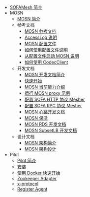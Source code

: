 - [SOFAMesh 简介](./Home.md)
- MOSN
  * [MOSN 简介](./mosn/README.md)
  * 参考文档
    * [MOSN 参考文档](./mosn/reference/README.md)
    * [AccessLog 说明](./mosn/reference/AccessLogDetails.md)
    * [MOSN 配置文件](mosn/reference/Configfile.md)
    * [如何使用配置文件说明](./mosn/reference/HowtoUseConfigfile.md)
    * [从配置文件启动 MOSN 说明](./mosn/reference/HowtoStartMosnFromConfig.md)
    * [如何使用 CodecClient](./mosn/reference/HowtoUseMosnAsClient.md)
  * 开发文档
    * [MOSN 开发文档简介](./mosn/develop/README.md)
    * [快速开始](./mosn/develop/quickstart.md)
    * [MOSN 当前能力介绍](./mosn/develop/MosnAbility.md)
    * [运行 MOSN proxy 示例](./mosn/develop/testandsamples/RunMosnTests.md)
    * [配置 SOFA HTTP 协议 Mesher](./mosn/develop/testandsamples/RunMosnHttpProxy.md)
    * [配置 SOFA RPC 协议 Mesher](./mosn/develop/testandsamples/RunMosnSofaProxy.md)
    * [MOSN 心跳开发文档](./mosn/develop/HealthCheck.md)
    * [MOSN 保活](./mosn/develop/MosnKeepAlive.md)
    * [MOSN RDS 开发文档](./mosn/develop/RDS.md)
    * [MOSN SubsetLB 开发文档](./mosn/develop/SubsetLB.md)
  * 设计文档
    * [MOSN 架构简介](./mosn/design/README.md)
    * [MOSN 架构设计](./mosn/design/architecture.md)
- Pilot
  * [Pilot 简介](./pilot/README.md)
  * [安装](./pilot/setup/zookeeper/installation.md)
  * [使用 Docker 快速开始](./pilot/setup/zookeeper/quick_start_docker.md)
  * [Zookeeper Adapter](./pilot/zookeeper-adapter.md)
  * [x-protocol](./pilot/x-protocol.md)
  * [Register Agent](./pilot/register-agent.md)